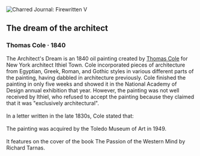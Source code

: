 <div class="artwork-of-the-day">
  <div class="container">
    <div class="img-wrapper">
      <img
        src="https://uploads5.wikiart.org/images/thomas-cole/the-dream-of-the-architect-1840.jpg!Large.jpg"
        alt="Charred Journal: Firewritten V" />
    </div>
    <div class="artwork-detail">
      <div class="artwork-origin"> 
        <h2 class="artwork-name">The dream of the architect</h2>
        <h3 class="artist">
          Thomas Cole
                    ·  1840
        </h3>
      </div>
      <p class="description">
        <span class="artwork-description-text ng-binding" ng-bind-html="viewModel.ArtworkOfTheDay.Description | unsafe">The Architect's Dream is an 1840 oil painting created by <a target="_blank" href="/en/thomas-cole">Thomas Cole</a> for New York architect Ithiel Town. Cole incorporated pieces of architecture from Egyptian, Greek, Roman, and Gothic styles in various different parts of the painting, having dabbled in architecture previously. Cole finished the painting in only five weeks and showed it in the National Academy of Design annual exhibition that year. However, the painting was not well received by Ithiel, who refused to accept the painting because they claimed that it was "exclusively architectural".
<br>
<br>In a letter written in the late 1830s, Cole stated that:
<br>
<br>The painting was acquired by the Toledo Museum of Art in 1949.
<br>
<br>It features on the cover of the book The Passion of the Western Mind by Richard Tarnas.</span>
                        <div class="text-shadow-container" ng-show="showShadow" style=""></div>
      </p>
    </div>
  </div>

</div>
